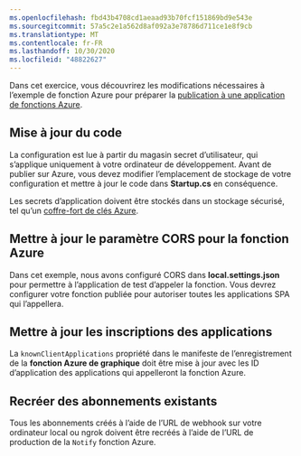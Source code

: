 ```yaml
---
ms.openlocfilehash: fbd43b4708cd1aeaad93b70fcf151869bd9e543e
ms.sourcegitcommit: 57a5c2e1a562d8af092a3e78786d711ce1e8f9cb
ms.translationtype: MT
ms.contentlocale: fr-FR
ms.lasthandoff: 10/30/2020
ms.locfileid: "48822627"
---
```

<!-- markdownlint-disable MD002 MD041 -->

Dans cet exercice, vous découvrirez les modifications nécessaires à l’exemple de fonction Azure pour préparer la [publication à une application de fonctions Azure](https://docs.microsoft.com/azure/azure-functions/functions-run-local#publish).

## <a name="update-code"></a>Mise à jour du code

La configuration est lue à partir du magasin secret d’utilisateur, qui s’applique uniquement à votre ordinateur de développement. Avant de publier sur Azure, vous devez modifier l’emplacement de stockage de votre configuration et mettre à jour le code dans **Startup.cs** en conséquence.

Les secrets d’application doivent être stockés dans un stockage sécurisé, tel qu’un [coffre-fort de clés Azure](https://docs.microsoft.com/azure/key-vault/general/overview).

## <a name="update-cors-setting-for-azure-function"></a>Mettre à jour le paramètre CORS pour la fonction Azure

Dans cet exemple, nous avons configuré CORS dans **local.settings.json** pour permettre à l’application de test d’appeler la fonction. Vous devrez configurer votre fonction publiée pour autoriser toutes les applications SPA qui l’appellera.

## <a name="update-app-registrations"></a>Mettre à jour les inscriptions des applications

La  `knownClientApplications` propriété dans le manifeste de l’enregistrement de la **fonction Azure de graphique** doit être mise à jour avec les ID d’application des applications qui appelleront la fonction Azure.

## <a name="recreate-existing-subscriptions"></a>Recréer des abonnements existants

Tous les abonnements créés à l’aide de l’URL de webhook sur votre ordinateur local ou ngrok doivent être recréés à l’aide de l’URL de production de la `Notify` fonction Azure.
